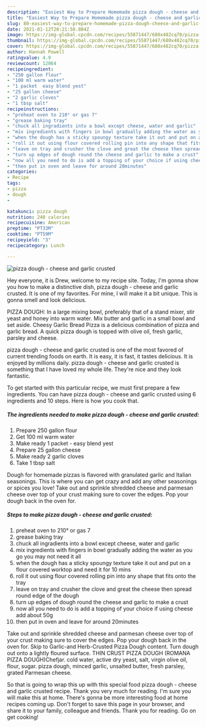 ```yaml
---
description: "Easiest Way to Prepare Homemade pizza dough - cheese and garlic crusted"
title: "Easiest Way to Prepare Homemade pizza dough - cheese and garlic crusted"
slug: 80-easiest-way-to-prepare-homemade-pizza-dough-cheese-and-garlic-crusted
date: 2021-01-12T20:21:58.804Z
image: https://img-global.cpcdn.com/recipes/55871447/680x482cq70/pizza-dough-cheese-and-garlic-crusted-recipe-main-photo.jpg
thumbnail: https://img-global.cpcdn.com/recipes/55871447/680x482cq70/pizza-dough-cheese-and-garlic-crusted-recipe-main-photo.jpg
cover: https://img-global.cpcdn.com/recipes/55871447/680x482cq70/pizza-dough-cheese-and-garlic-crusted-recipe-main-photo.jpg
author: Hannah Powell
ratingvalue: 4.9
reviewcount: 12064
recipeingredient:
- "250 gallon flour"
- "100 ml warm water"
- "1 packet  easy blend yest"
- "25 gallon cheese"
- "2 garlic cloves"
- "1 tbsp salt"
recipeinstructions:
- "preheat oven to 210° or gas 7"
- "grease baking tray"
- "chuck all ingradients into a bowl except cheese, water and garlic"
- "mix ingredients with fingers in bowl gradually adding the water as you go you may not need it all"
- "when the dough has a sticky spoungy texture take it out and put on a flour covered worktop and need it for 10 mins"
- "roll it out using flour covered rolling pin into any shape that fits onto the tray"
- "leave on tray and crusher the clove and great the cheese then spread round edge of the dough"
- "turn up edges of dough round the cheese and garlic to make a crust"
- "now all you need to do is add a topping of your choice if using cheese add about 50g"
- "then put in oven and leave for around 20minutes"
categories:
- Recipe
tags:
- pizza
- dough
- 

katakunci: pizza dough  
nutrition: 240 calories
recipecuisine: American
preptime: "PT33M"
cooktime: "PT59M"
recipeyield: "3"
recipecategory: Lunch

---
```



![pizza dough - cheese and garlic crusted](https://img-global.cpcdn.com/recipes/55871447/680x482cq70/pizza-dough-cheese-and-garlic-crusted-recipe-main-photo.jpg)

Hey everyone, it is Drew, welcome to my recipe site. Today, I'm gonna show you how to make a distinctive dish, pizza dough - cheese and garlic crusted. It is one of my favorites. For mine, I will make it a bit unique. This is gonna smell and look delicious.

PIZZA DOUGH: In a large mixing bowl, preferably that of a stand mixer, stir yeast and honey into warm water. Mix butter and garlic in a small bowl and set aside. Cheesy Garlic Bread Pizza is a delicious combination of pizza and garlic bread. A quick pizza dough is topped with olive oil, fresh garlic, parsley and cheese.

pizza dough - cheese and garlic crusted is one of the most favored of current trending foods on earth. It is easy, it is fast, it tastes delicious. It is enjoyed by millions daily. pizza dough - cheese and garlic crusted is something that I have loved my whole life. They're nice and they look fantastic.


To get started with this particular recipe, we must first prepare a few ingredients. You can have pizza dough - cheese and garlic crusted using 6 ingredients and 10 steps. Here is how you cook that.

<!--inarticleads1-->

##### The ingredients needed to make pizza dough - cheese and garlic crusted:

1. Prepare 250 gallon flour
1. Get 100 ml warm water
1. Make ready 1 packet - easy blend yest
1. Prepare 25 gallon cheese
1. Make ready 2 garlic cloves
1. Take 1 tbsp salt


Dough for homemade pizzas is flavored with granulated garlic and Italian seasonings. This is where you can get crazy and add any other seasonings or spices you love! Take out and sprinkle shredded cheese and parmesan cheese over top of your crust making sure to cover the edges. Pop your dough back in the oven for. 

<!--inarticleads2-->

##### Steps to make pizza dough - cheese and garlic crusted:

1. preheat oven to 210° or gas 7
1. grease baking tray
1. chuck all ingradients into a bowl except cheese, water and garlic
1. mix ingredients with fingers in bowl gradually adding the water as you go you may not need it all
1. when the dough has a sticky spoungy texture take it out and put on a flour covered worktop and need it for 10 mins
1. roll it out using flour covered rolling pin into any shape that fits onto the tray
1. leave on tray and crusher the clove and great the cheese then spread round edge of the dough
1. turn up edges of dough round the cheese and garlic to make a crust
1. now all you need to do is add a topping of your choice if using cheese add about 50g
1. then put in oven and leave for around 20minutes


Take out and sprinkle shredded cheese and parmesan cheese over top of your crust making sure to cover the edges. Pop your dough back in the oven for. Skip to Garlic-and Herb-Crusted Pizza Dough content. Turn dough out onto a lightly floured surface. THIN CRUST PIZZA DOUGH (ROMANA PIZZA DOUGH)Chefjar. cold water, active dry yeast, salt, virgin olive oil, flour, sugar. pizza dough, minced garlic, unsalted butter, fresh parsley, grated Parmesan cheese. 

So that is going to wrap this up with this special food pizza dough - cheese and garlic crusted recipe. Thank you very much for reading. I'm sure you will make this at home. There's gonna be more interesting food at home recipes coming up. Don't forget to save this page in your browser, and share it to your family, colleague and friends. Thank you for reading. Go on get cooking!
